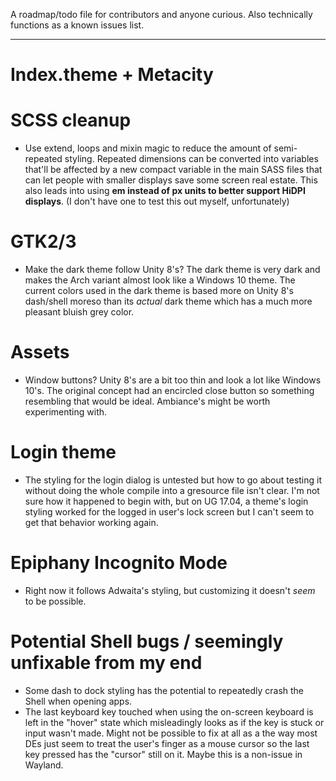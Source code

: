 A roadmap/todo file for contributors and anyone curious. Also technically functions as a known issues list.

----------

# Index.theme + Metacity

# SCSS cleanup
- Use extend, loops and mixin magic to reduce the amount of semi-repeated styling. Repeated dimensions can be converted into variables that'll be affected by a new compact variable in the main SASS files that can let people with smaller displays save some screen real estate. This also leads into using **em instead of px units to better support HiDPI displays**. (I don't have one to test this out myself, unfortunately)

# GTK2/3
- Make the dark theme follow Unity 8's? The dark theme is very dark and makes the Arch variant almost look like a Windows 10 theme. The current colors used in the dark theme is based more on Unity 8's dash/shell moreso than its *actual* dark theme which has a much more pleasant bluish grey color.

# Assets
- Window buttons? Unity 8's are a bit too thin and look a lot like Windows 10's. The original
concept had an encircled close button so something resembling that would be ideal. Ambiance's might be
worth experimenting with.

# Login theme
- The styling for the login dialog is untested but how to go about testing it without doing the whole compile into a gresource file isn't clear. I'm not sure how it happened to begin with, but on UG 17.04, a theme's login styling worked for the logged in user's lock screen but I can't seem to get that behavior working again.

# Epiphany Incognito Mode
- Right now it follows Adwaita's styling, but customizing it doesn't _seem_ to be possible.

# Potential Shell bugs / seemingly unfixable from my end
- Some dash to dock styling has the potential to repeatedly crash the Shell when opening apps.
- The last keyboard key touched when using the on-screen keyboard is left in the "hover" state
which misleadingly looks as if the key is stuck or input wasn't made. Might not be possible to fix at all as a the way most DEs just seem to treat the user's finger as a mouse cursor so the last key pressed has the "cursor" still on it. Maybe this is a non-issue in Wayland.
